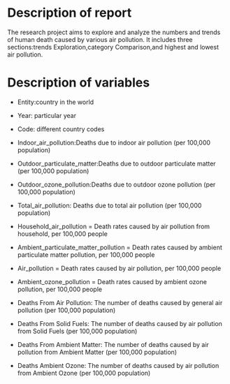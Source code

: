 # Description of report

The research project aims to explore and analyze the numbers and trends of human death caused by various air pollution. It includes three sections:trends Exploration,category Comparison,and highest and lowest air pollution.


# Description of variables

- Entity:country in the world

- Year: particular year

- Code: different country codes

- Indoor_air_pollution:Deaths due to indoor air pollution (per 100,000 population)

- Outdoor_particulate_matter:Deaths due to outdoor particulate matter (per 100,000 population)

- Outdoor_ozone_pollution:Deaths due to outdoor ozone pollution (per 100,000 population)

- Total_air_pollution: Deaths due to total air pollution (per 100,000 population)

- Household_air_pollution = Death rates caused by air pollution from household, per 100,000 people

- Ambient_particulate_matter_pollution = Death rates caused by ambient particulate matter pollution, per 100,000 people

- Air_pollution = Death rates caused by air pollution, per 100,000 people

- Ambient_ozone_pollution = Death rates caused by ambient ozone pollution, per 100,000 people

- Deaths From Air Pollution: The number of deaths caused by general air pollution (per 100,000 population)

- Deaths From Solid Fuels: The number of deaths caused by air pollution from Solid Fuels (per 100,000 population)

- Deaths From Ambient Matter: The number of deaths caused by air pollution from Ambient Matter (per 100,000 population)

- Deaths Ambient Ozone: The number of deaths caused by air pollution from Ambient Ozone (per 100,000 population)
